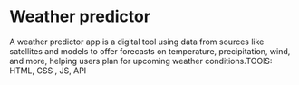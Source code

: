 # Weather predictor
 A weather predictor app is a digital tool using data from sources like satellites and models to offer forecasts on temperature, precipitation, wind, and more, helping users plan for upcoming weather conditions.TOOlS: HTML, CSS , JS, API
